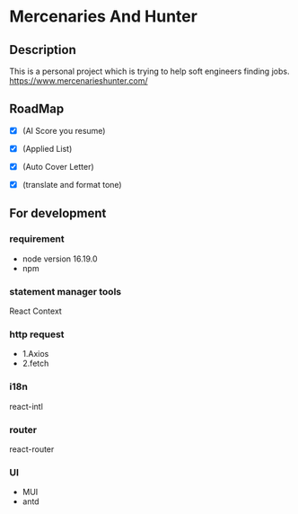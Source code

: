 # Mercenaries And Hunter

## Description

This is a personal project which is trying to help soft engineers finding jobs. https://www.mercenarieshunter.com/

## RoadMap

- [x] (AI Score you resume)
- [x] (Applied List)
- [x] (Auto Cover Letter)
- [x] (translate and format tone)


## For development

### requirement

- node  version  16.19.0
- npm

### statement manager tools 

React Context

### http request

- 1.Axios
- 2.fetch

### i18n

react-intl

### router

react-router

### UI

- MUI
- antd
